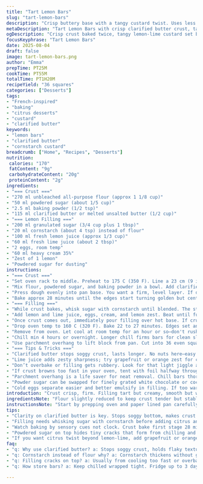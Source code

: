 ```yaml
---
title: "Tart Lemon Bars"
slug: "tart-lemon-bars"
description: "Crisp buttery base with a tangy custard twist. Uses less sugar and a touch of cornstarch instead flour for the filling. Butter swapped for clarified butter in crust for better texture and shelf life. The lemon juice replaced partly by lime for a sharper punch. Cooling step extended to chill properly. Makes a 9x9 inch pan of zesty squares, perfect for portion control. Bakes in two stages for a firm crust and gently set filling. Visual cues over timers stressed. Powdered sugar finish masks slight cracks but adds sweetness balance. Great for those who want a tender yet sturdy lemon bar with a bit more zing and less cloying sweetness."
metaDescription: "Tart Lemon Bars with crisp clarified butter crust, tangy lemon-lime filling. Chilled for clean cuts, dusted with powdered sugar to mask cracks."
ogDescription: "Crisp crust baked twice, tangy lemon-lime custard set by sight and shake, chilled hours for slicing. Powdered sugar finish hides cracks, adds sweetness."
focusKeyphrase: "Tart Lemon Bars"
date: 2025-08-04
draft: false
image: tart-lemon-bars.png
author: "Emma"
prepTime: PT25M
cookTime: PT55M
totalTime: PT1H20M
recipeYield: "36 squares"
categories: ["Desserts"]
tags:
- "French-inspired"
- "baking"
- "citrus desserts"
- "custard"
- "clarified butter"
keywords:
- "lemon bars"
- "clarified butter"
- "cornstarch custard"
breadcrumb: ["Home", "Recipes", "Desserts"]
nutrition: 
 calories: "170"
 fatContent: "9g"
 carbohydrateContent: "20g"
 proteinContent: "2g"
ingredients:
- "=== Crust ==="
- "270 ml unbleached all-purpose flour (approx 1 1/8 cup)"
- "50 ml powdered sugar (about 1/5 cup)"
- "2.5 ml baking powder (1/2 tsp)"
- "115 ml clarified butter or melted unsalted butter (1/2 cup)"
- "=== Lemon Filling ==="
- "200 ml granulated sugar (3/4 cup plus 1 tbsp)"
- "20 ml cornstarch (about 4 tsp) instead of flour"
- "100 ml fresh lemon juice (approx 1/3 cup)"
- "60 ml fresh lime juice (about 2 tbsp)"
- "2 eggs, room temp"
- "60 ml heavy cream 35%"
- "Zest of 1 lemon"
- "Powdered sugar for dusting"
instructions:
- "=== Crust ==="
- "Set oven rack to middle. Preheat to 175 C (350 F). Line a 23 cm (9 inch) square pan with parchment leaving overhang for easy removal. No greasing; the paper does the job."
- "Mix flour, powdered sugar, and baking powder in a bowl. Add clarified butter with fingertips. Use a light touch to work in butter until dough just holds together without being greasy or crumbly. No need to overhandle or it turns tough."
- "Press dough evenly into pan base. You want a firm, level layer. If dough resists, chill 5 minutes before pressing again."
- "Bake approx 28 minutes until the edges start turning golden but center still pale. Shouldn't brown too much or crust gets dry and crumbly later."
- "=== Filling ==="
- "While crust bakes, whisk sugar with cornstarch until blended. The starch is key here—stiffer than plain flour, helps custard thicken without turning gritty."
- "Add lemon and lime juice, eggs, cream, and lemon zest. Beat until fully homogenous. Watch to not mix in too much air—custard works best slightly dense."
- "Once crust comes out, immediately pour filling over hot base. If crust cools, filling won't bind properly."
- "Drop oven temp to 160 C (320 F). Bake 22 to 27 minutes. Edges set and barely jiggle center. You'll know by gentle shake."
- "Remove from oven. Let cool at room temp for an hour or so—don't rush or filling splits."
- "Chill min 4 hours or overnight. Longer chill firms bars for clean slicing."
- "Use parchment overhang to lift block from pan. Cut into 36 even squares. Dust with powdered sugar just before serving. The sugar hides tiny cracks and adds hint of sweetness."
- "=== Tips & Tricks ==="
- "Clarified butter stops soggy crust, lasts longer. No nuts here—easy swap to almond flour in crust if desired."
- "Lime juice adds zesty sharpness; try grapefruit or orange zest for citrus twist. Cornstarch avoids graininess common with plain flour in custards."
- "Don’t overbake or filling gets rubbery. Look for that light jiggle at center—like panna cotta set but still wobbly."
- "If crust browns too fast in your oven, tent with foil halfway through first bake."
- "Parchment overhang is a life saver for neat removal. Chill bars thoroughly; warm bars crumble when cut."
- "Powder sugar can be swapped for finely grated white chocolate or coconut flakes to vary finish."
- "Cold eggs separate easier and better emulsify in filling. If too warm, curdling risk increases. Always strain filling if you want ultra-smooth texture but I like the bits of zest keeping bite."
introduction: "Crust crisp, firm. Filling tart but creamy, smooth but with body—lemon bars done right. Tried variations; flour filling gritty, lime juice too faint, butter soggy base. Learned to bake crust golden but not dark. Eyes on edges, not clock. Flick to tell if filling set—edges firm, center just shakes. Patience to chill bars is non-negotiable. Parchment overhang, my saving grace for neat squares. No nuts, less sugar, sharper citrus keeps bars lively yet balanced. Butter choice critical—clarified or melted, a game changer. Powdered sugar not just sweetness but covers cracks. Texture, taste, timing all must align. Small tweaks bring big payoff. These aren't your average lemon bars. They bite with zest, hold with texture."
ingredientsNote: "Flour slightly reduced to keep crust tender but stable. Powdered sugar replaces granulated for less gritty crust. Baking powder added for lightness, gluten network support. Butter choice matters—clarified butter keeps crust flaky longer, less moisture so less soggy base. Can swap clarified for unsalted melted butter if in a pinch, just expect slight softness. Cornstarch in filling makes custard thick without flour’s graininess. Tried tapioca flour once but texture was gummy. Citrus balance split between lemon and lime juice for brightness and layered aroma. Creme 35% keeps filling rich; don't skip or risk runny custard. Zest adds punch; fresh mandatory. Powdered sugar dusting je ne regrette pas, hides cracks and adds some textural contrast. If allergy to dairy, coconut cream and vegan butter could work but adjust liquids. Keep eggs fresh for best emulsification. Chill is non-negotiable for clean cuts."
instructionsNote: "Start by prepping oven and paper lined pan carefully; parchment overhang saves scraping disasters. Mix dry crust ingredients well before adding butter—no lumps. Butter in with fingers until dough forms like sandcastles—hold shape but still soft. Press evenly, chill if sticky or too soft. Bake crust till edges hint gold, center slightly pale. Not too brown or crust ruins final mouthfeel. Prepare filling while crust bakes, whisk to emulsify sugar and starch. Add citrus and eggs carefully; room temp eggs integrate best, less curdling risk. Pour on warm crust immediately to help filling set evenly. Lower oven temp so filling cooks gently—120 degrees (320 F) ideal to avoid over-firm edges and cracked top. Watch edges firm before jiggle center; overbaking makes rubbery custard. Cool fully, then chill minimum 4 hours. Long chilling prevents crumble when slicing. Use parchment lifts, sharp knife for best cuts. Dust with powdered sugar just before serving. Practice sensing doneness by wobble, color, and edge firmness—not only timers. Tent crust if browning too fast with foil. These few steps define success or failure."
tips:
- "Clarity on clarified butter is key. Stops soggy bottom, makes crust flaky longer. Melted unsalted butter works but expect slight softness. Don't skip chilling dough if sticky. Press evenly. Crust edges should turn pale gold, center stay light. No browning; dry crumbly later. When parchment overhang is there, use it for lifting bars out clean—skip scraping pan nightmare."
- "Filling needs whisking sugar with cornstarch before adding citrus and eggs. Cornstarch makes custard thick but not gritty, unlike flour. Zest adds punch; no dry peels. Beat just enough to combine, avoid air bubbles. Eggs room temp only; cold eggs break emulsions, hot eggs curdle. Pour warm crust immediately after bake or filling won't set well. Timing matters in pouring stage."
- "Watch baking by sensory cues not clock. Crust bake first stage 28 minutes approx. Filling second bake lower temp 160 C (320 F). Edges firm, center Jiggle but not liquid. Jiggle like panna cotta set but wobbly. Overbake and custard turns rubbery, cracks more. When crust browns unevenly, tent foil halfway. Keeps crust golden and moist. Chill bars min 4 hours; slicing clean depends on cold firm filling."
- "Powdered sugar on top hides tiny cracks that form from chilling and baking stresses. White chocolate or coconut flakes can swap for powdered sugar if variation wanted. Parchment lift essential; no greasing pan traps moisture to soften crust. Use a sharp knife—clean slices start with chilled bars then clean blade wipe between cuts. No rushed cooling, or bars crumble. Patience wins here."
- "If you want citrus twist beyond lemon-lime, add grapefruit or orange zest separately. Careful with zest quantity; too much bitter or overly fragrant. Cornstarch over flour in filling avoids grainy custard texture. Tried tapioca flour once, gummy. Heavy cream 35% keeps richness; leave out and custard runs thin. Clarified butter makes a big texture difference; swap only when desperate. Room temp eggs help emulsify filling nicely."
faq:
- "q: Why use clarified butter? a: Stops soggy crust, holds flaky texture longer. Melted unsalted butter okay but softer results. Clarified has less moisture and milk solids removed. Crust last better. I noticed immediate crisp edges are sharper with it."
- "q: Cornstarch instead of flour why? a: Cornstarch thickens without graininess. Flour gives slight grit if overmixed. Cornstarch makes custard silkier but firm. Tried tapioca but texture weird, gummy. Cornstarch also more stable under heat for longer bake times here."
- "q: Filling cracks on top? a: Usually from cooling too fast or overbake. Edges firm and center wobbly when done. Crack forms when custard shrinks or dries. Chill gently and fully. Cover pan to keep humidity. Stop bakes right with jiggle left. Avoid air bubbles mixing in filling; strain if needed."
- "q: How store bars? a: Keep chilled wrapped tight. Fridge up to 3 days no problem. Freeze individually wrapped or whole block wrapped airtight. Thaw in fridge overnight. Powder sugar topping best added after thawing. Can store pan covered at room temp max 12 hours but bars soften fast."

---
```

